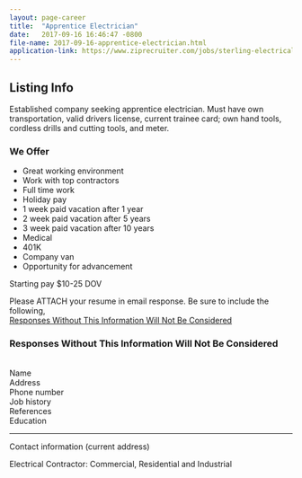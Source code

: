 ```yaml
---
layout: page-career
title:  "Apprentice Electrician"
date:   2017-09-16 16:46:47 -0800
file-name: 2017-09-16-apprentice-electrician.html
application-link: https://www.ziprecruiter.com/jobs/sterling-electrical-contractors-412e1961/apprentice-electrician-65e098fb
---
```

## Listing Info
Established company seeking apprentice electrician. Must have own transportation, valid drivers license, current trainee card; own hand tools, cordless drills and cutting tools, and meter.

### We Offer

* Great working environment
* Work with top contractors
* Full time work
* Holiday pay
* 1 week paid vacation after 1 year
* 2 week paid vacation after 5 years
* 3 week paid vacation after 10 years
* Medical
* 401K
* Company van
* Opportunity for advancement

Starting pay $10-25 DOV

Please ATTACH your resume in email response. Be sure to include the following,<br>
<u>Responses Without This Information Will Not Be Considered</u>

### Responses Without This Information Will Not Be Considered

<br>Name<br>
Address<br>
Phone number<br>
Job history<br>
References<br>
Education

<hr>
Contact information (current address)

Electrical Contractor: Commercial, Residential and Industrial


[application]: https://www.ziprecruiter.com/jobs/sterling-electrical-contractors-412e1961/apprentice-electrician-65e098fb
